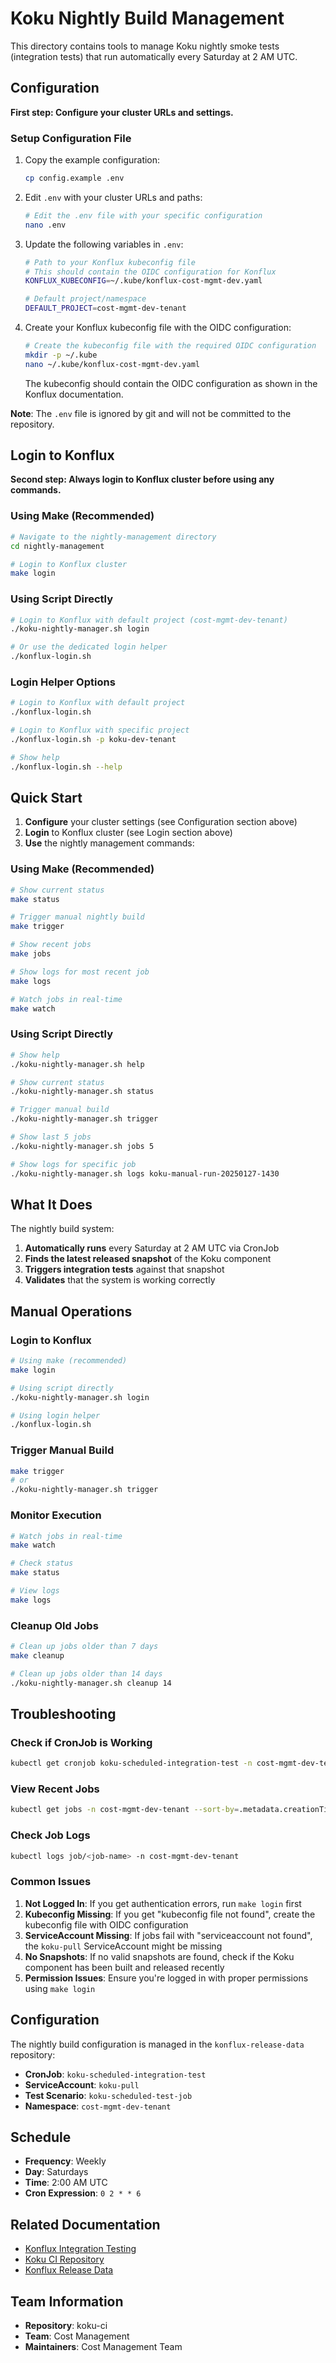 # Koku Nightly Build Management

This directory contains tools to manage Koku nightly smoke tests (integration tests) that run automatically every Saturday at 2 AM UTC.

## Configuration

**First step: Configure your cluster URLs and settings.**

### Setup Configuration File

1. Copy the example configuration:
   ```bash
   cp config.example .env
   ```

2. Edit `.env` with your cluster URLs and paths:
   ```bash
   # Edit the .env file with your specific configuration
   nano .env
   ```

3. Update the following variables in `.env`:
   ```bash
   # Path to your Konflux kubeconfig file
   # This should contain the OIDC configuration for Konflux
   KONFLUX_KUBECONFIG=~/.kube/konflux-cost-mgmt-dev.yaml
   
   # Default project/namespace
   DEFAULT_PROJECT=cost-mgmt-dev-tenant
   ```

4. Create your Konflux kubeconfig file with the OIDC configuration:
   ```bash
   # Create the kubeconfig file with the required OIDC configuration
   mkdir -p ~/.kube
   nano ~/.kube/konflux-cost-mgmt-dev.yaml
   ```
   
   The kubeconfig should contain the OIDC configuration as shown in the Konflux documentation.

**Note**: The `.env` file is ignored by git and will not be committed to the repository.

## Login to Konflux

**Second step: Always login to Konflux cluster before using any commands.**

### Using Make (Recommended)
```bash
# Navigate to the nightly-management directory
cd nightly-management

# Login to Konflux cluster
make login
```

### Using Script Directly
```bash
# Login to Konflux with default project (cost-mgmt-dev-tenant)
./koku-nightly-manager.sh login

# Or use the dedicated login helper
./konflux-login.sh
```

### Login Helper Options
```bash
# Login to Konflux with default project
./konflux-login.sh

# Login to Konflux with specific project
./konflux-login.sh -p koku-dev-tenant

# Show help
./konflux-login.sh --help
```

## Quick Start

1. **Configure** your cluster settings (see Configuration section above)
2. **Login** to Konflux cluster (see Login section above)
3. **Use** the nightly management commands:

### Using Make (Recommended)
```bash
# Show current status
make status

# Trigger manual nightly build
make trigger

# Show recent jobs
make jobs

# Show logs for most recent job
make logs

# Watch jobs in real-time
make watch
```

### Using Script Directly
```bash
# Show help
./koku-nightly-manager.sh help

# Show current status
./koku-nightly-manager.sh status

# Trigger manual build
./koku-nightly-manager.sh trigger

# Show last 5 jobs
./koku-nightly-manager.sh jobs 5

# Show logs for specific job
./koku-nightly-manager.sh logs koku-manual-run-20250127-1430
```

## What It Does

The nightly build system:

1. **Automatically runs** every Saturday at 2 AM UTC via CronJob
2. **Finds the latest released snapshot** of the Koku component
3. **Triggers integration tests** against that snapshot
4. **Validates** that the system is working correctly

## Manual Operations

### Login to Konflux
```bash
# Using make (recommended)
make login

# Using script directly
./koku-nightly-manager.sh login

# Using login helper
./konflux-login.sh
```

### Trigger Manual Build
```bash
make trigger
# or
./koku-nightly-manager.sh trigger
```

### Monitor Execution
```bash
# Watch jobs in real-time
make watch

# Check status
make status

# View logs
make logs
```

### Cleanup Old Jobs
```bash
# Clean up jobs older than 7 days
make cleanup

# Clean up jobs older than 14 days
./koku-nightly-manager.sh cleanup 14
```

## Troubleshooting

### Check if CronJob is Working
```bash
kubectl get cronjob koku-scheduled-integration-test -n cost-mgmt-dev-tenant
```

### View Recent Jobs
```bash
kubectl get jobs -n cost-mgmt-dev-tenant --sort-by=.metadata.creationTimestamp
```

### Check Job Logs
```bash
kubectl logs job/<job-name> -n cost-mgmt-dev-tenant
```

### Common Issues

1. **Not Logged In**: If you get authentication errors, run `make login` first
2. **Kubeconfig Missing**: If you get "kubeconfig file not found", create the kubeconfig file with OIDC configuration
3. **ServiceAccount Missing**: If jobs fail with "serviceaccount not found", the `koku-pull` ServiceAccount might be missing
4. **No Snapshots**: If no valid snapshots are found, check if the Koku component has been built and released recently
5. **Permission Issues**: Ensure you're logged in with proper permissions using `make login`

## Configuration

The nightly build configuration is managed in the `konflux-release-data` repository:

- **CronJob**: `koku-scheduled-integration-test`
- **ServiceAccount**: `koku-pull`
- **Test Scenario**: `koku-scheduled-test-job`
- **Namespace**: `cost-mgmt-dev-tenant`

## Schedule

- **Frequency**: Weekly
- **Day**: Saturdays
- **Time**: 2:00 AM UTC
- **Cron Expression**: `0 2 * * 6`

## Related Documentation

- [Konflux Integration Testing](https://konflux-ci.dev/docs/testing/integration/rerunning/)
- [Koku CI Repository](../README.md)
- [Konflux Release Data](https://github.com/redhat-appstudio/konflux-release-data)

## Team Information

- **Repository**: koku-ci
- **Team**: Cost Management
- **Maintainers**: Cost Management Team
